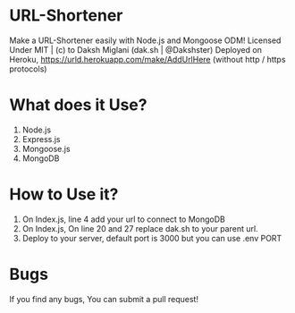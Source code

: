 # URL-Shortener
Make a URL-Shortener easily with Node.js and Mongoose ODM!
Licensed Under MIT | (c) to Daksh Miglani (dak.sh | @Dakshster)
Deployed on Heroku, https://urld.herokuapp.com/make/AddUrlHere (without http / https protocols)

# What does it Use?
1. Node.js
2. Express.js
3. Mongoose.js
4. MongoDB

# How to Use it?

1. On Index.js, line 4 add your url to connect to MongoDB
2. On Index.js, On line 20 and 27 replace dak.sh to your parent url.
3. Deploy to your server, default port is 3000 but you can use .env PORT

# Bugs
If you find any bugs, You can submit a pull request!